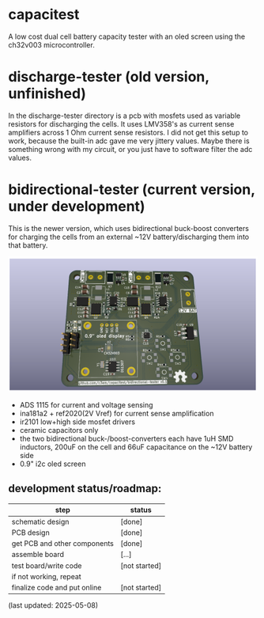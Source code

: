 # capacitest
A low cost dual cell battery capacity tester with an oled screen using the ch32v003 microcontroller.

# discharge-tester (old version, unfinished)
In the discharge-tester directory is a pcb with mosfets used as variable resistors for discharging the cells.
It uses LMV358's as current sense amplifiers across 1 Ohm current sense resistors.
I did not get this setup to work, because the built-in adc gave me very jittery values.
Maybe there is something wrong with my circuit, or you just have to software filter the adc values.

# bidirectional-tester (current version, under development)
This is the newer version, which uses bidirectional buck-boost converters for charging the cells from an external ~12V battery/discharging them into that battery.

<img src="images/kicad-3d-view.png" alt="kicad 3d view of bidirectional tester" width=800>

- ADS 1115 for current and voltage sensing
- ina181a2 + ref2020(2V Vref) for current sense amplification
- ir2101 low+high side mosfet drivers
- ceramic capacitors only
- the two bidirectional buck-/boost-converters each have 1uH SMD inductors, 200uF on the cell and 66uF capacitance on the ~12V battery side
- 0.9" i2c oled screen

## development status/roadmap:
| step                          | status        |
| ----------------------------- | ------------- |
| schematic design              | [done]        |
| PCB design                    | [done]        |
| get PCB and other components  | [done]        |
| assemble board                | [...]         |
| test board/write code         | [not started] |
| if not working, repeat        |               |
| finalize code and put online  | [not started] |

(last updated: 2025-05-08)
